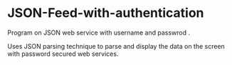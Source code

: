 JSON-Feed-with-authentication
=============================

Program on JSON web service with username and passwrod .


Uses JSON parsing technique to parse and display the data on the screen with password secured web services.
